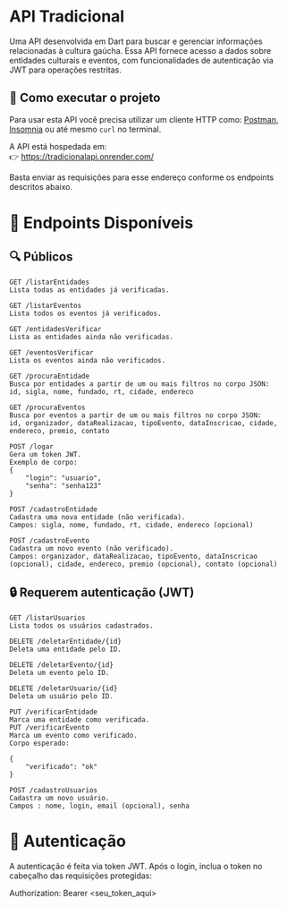 # API Tradicional

Uma API desenvolvida em Dart para buscar e gerenciar informações relacionadas à cultura gaúcha.
Essa API fornece acesso a dados sobre entidades culturais e eventos, com funcionalidades de autenticação via JWT para operações restritas.

## 🚀 Como executar o projeto

Para usar esta API você precisa utilizar um cliente HTTP como:
[Postman](https://www.postman.com/),
[Insomnia](https://insomnia.rest/) ou até mesmo `curl` no terminal.

A API está hospedada em:  
👉  https://tradicionalapi.onrender.com/

Basta enviar as requisições para esse endereço conforme os endpoints descritos abaixo.

# 📌 Endpoints Disponíveis

## 🔍 Públicos

    GET /listarEntidades
    Lista todas as entidades já verificadas.

    GET /listarEventos
    Lista todos os eventos já verificados.

    GET /entidadesVerificar
    Lista as entidades ainda não verificadas.

    GET /eventosVerificar
    Lista os eventos ainda não verificados.

    GET /procuraEntidade
    Busca por entidades a partir de um ou mais filtros no corpo JSON:
    id, sigla, nome, fundado, rt, cidade, endereco

    GET /procuraEventos
    Busca por eventos a partir de um ou mais filtros no corpo JSON:
    id, organizador, dataRealizacao, tipoEvento, dataInscricao, cidade, endereco, premio, contato

    POST /logar
    Gera um token JWT.
    Exemplo de corpo:
    {
        "login": "usuario",
        "senha": "senha123"
    }

    POST /cadastroEntidade
    Cadastra uma nova entidade (não verificada).
    Campos: sigla, nome, fundado, rt, cidade, endereco (opcional)

    POST /cadastroEvento
    Cadastra um novo evento (não verificado).
    Campos: organizador, dataRealizacao, tipoEvento, dataInscricao (opcional), cidade, endereco, premio (opcional), contato (opcional)

## 🔒 Requerem autenticação (JWT)

    GET /listarUsuarios
    Lista todos os usuários cadastrados.

    DELETE /deletarEntidade/{id}
    Deleta uma entidade pelo ID.

    DELETE /deletarEvento/{id}
    Deleta um evento pelo ID.

    DELETE /deletarUsuario/{id}
    Deleta um usuário pelo ID.

    PUT /verificarEntidade
    Marca uma entidade como verificada.
    PUT /verificarEvento
    Marca um evento como verificado.
    Corpo esperado:

    {
        "verificado": "ok"
    }

    POST /cadastroUsuarios
    Cadastra um novo usuário.
    Campos : nome, login, email (opcional), senha

# 🔐 Autenticação
A autenticação é feita via token JWT. Após o login, inclua o token no cabeçalho das requisições protegidas:

Authorization: Bearer <seu_token_aqui>
